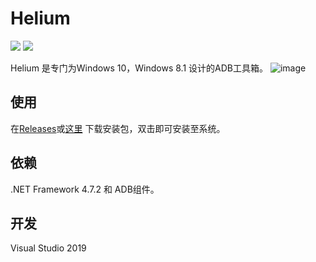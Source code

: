 

# Helium
[![](https://img.shields.io/badge/blog-@hello_world_404-blue.svg?style=plastic)](https://www.geshkii.xyz)
[![](https://img.shields.io/badge/lang-CSharp-green.svg?style=plastic)]()

Helium 是专门为Windows 10，Windows 8.1 设计的ADB工具箱。
![image](https://github.com/hello-world-404/Helium/blob/master/img/splash.png)

## 使用
在[Releases](https://github.com/hello-world-404/Helium/releases)或[这里](https://www.geshkii.xyz/geshkii) 下载安装包，双击即可安装至系统。

## 依赖
.NET Framework 4.7.2 和 ADB组件。

## 开发
Visual Studio 2019



